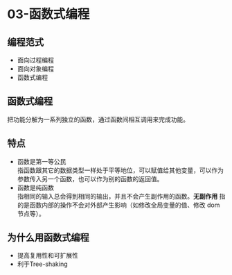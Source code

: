 # 03-函数式编程

## 编程范式
- 面向过程编程
- 面向对象编程
- 函数式编程

## 函数式编程
把功能分解为一系列独立的函数，通过函数间相互调用来完成功能。

## 特点
- 函数是第一等公民  
指函数跟其它的数据类型一样处于平等地位，可以赋值给其他变量，可以作为参数传入另一个函数，也可以作为别的函数的返回值。
- 函数是纯函数  
指相同的输入总会得到相同的输出，并且不会产生副作用的函数。**无副作用** 指的是函数内部的操作不会对外部产生影响（如修改全局变量的值、修改 dom 节点等）。

## 为什么用函数式编程
- 提高复用性和可扩展性
- 利于Tree-shaking